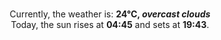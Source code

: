 <p  align="center"><br/>Currently, the weather is: <b> 24°C, <i>overcast clouds</i></b></br>Today, the sun rises at <b>04:45</b> and sets at <b>19:43</b>.</p>